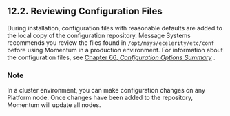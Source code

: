 ## 12.2. Reviewing Configuration Files

During installation, configuration files with reasonable defaults are added to the local copy of the configuration repository. Message Systems recommends you review the files found in `/opt/msys/ecelerity/etc/conf` before using Momentum in a production environment. For information about the configuration files, see [Chapter 66, *Configuration Options Summary*](config.options.summary.php "Chapter 66. Configuration Options Summary") .

### Note

In a cluster environment, you can make configuration changes on any Platform node. Once changes have been added to the repository, Momentum will update all nodes.
